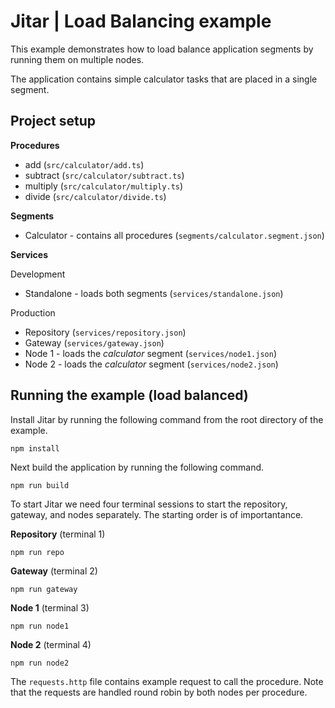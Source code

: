 
# Jitar | Load Balancing example

This example demonstrates how to load balance application segments by running them on multiple nodes.

The application contains simple calculator tasks that are placed in a single segment.

## Project setup

**Procedures**

* add (`src/calculator/add.ts`)
* subtract (`src/calculator/subtract.ts`)
* multiply (`src/calculator/multiply.ts`)
* divide (`src/calculator/divide.ts`)

**Segments**

* Calculator - contains all procedures (`segments/calculator.segment.json`)

**Services**

Development

* Standalone - loads both segments (`services/standalone.json`)

Production

* Repository (`services/repository.json`)
* Gateway (`services/gateway.json`)
* Node 1 - loads the *calculator* segment (`services/node1.json`)
* Node 2 - loads the *calculator* segment (`services/node2.json`)

## Running the example (load balanced)

Install Jitar by running the following command from the root directory of the example.

```
npm install
```

Next build the application by running the following command.

```
npm run build
```

To start Jitar we need four terminal sessions to start the repository, gateway, and nodes separately. The starting order is of importantance.

**Repository** (terminal 1)
```
npm run repo
```

**Gateway** (terminal 2)
```
npm run gateway
```

**Node 1** (terminal 3)
```
npm run node1
```

**Node 2** (terminal 4)
```
npm run node2
```

The ``requests.http`` file contains example request to call the procedure.
Note that the requests are handled round robin by both nodes per procedure.
